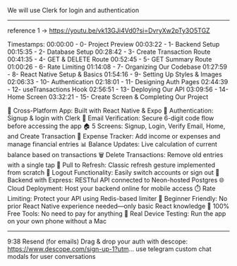 We will use Clerk for login and authentication

---

reference 1 -> https://youtu.be/vk13GJi4Vd0?si=DvryXw2pTy3O5TGZ

Timestamps:
00:00:00 - 0- Project Preview
00:03:22 - 1- Backend Setup
00:15:35 - 2- Database Setup
00:28:42 - 3- Create Transaction Route
00:41:35 - 4- GET & DELETE Route
00:52:45 - 5- GET Summary Route
01:00:26 - 6- Rate Limiting
01:14:08 - 7- Organizing Our Codebase 
01:27:59 - 8- React Native Setup & Basics
01:54:16 - 9- Setting Up Styles & Images
02:06:33 - 10- Authentication
02:18:01 - 11- Designing Auth Pages
02:44:39 - 12- useTransactions Hook
02:56:51 - 13- Deploying Our API
03:09:56 - 14- Home Screen
03:32:21 - 15- Create Screen & Completing Our Project

📱 Cross-Platform App: Built with React Native & Expo
🔐 Authentication: Signup & login with Clerk
📩 Email Verification: Secure 6-digit code flow before accessing the app
🏠 5 Screens: Signup, Login, Verify Email, Home, and Create Transaction
💸 Expense Tracker: Add income or expenses and manage financial entries
📊 Balance Updates: Live calculation of current balance based on transactions
🗑️ Delete Transactions: Remove old entries with a single tap
🔄 Pull to Refresh: Classic refresh gesture implemented from scratch
🚪 Logout Functionality: Easily switch accounts or sign out
🧰 Backend with Express: RESTful API connected to Neon-hosted Postgres
🌐 Cloud Deployment: Host your backend online for mobile access
⏱️ Rate Limiting: Protect your API using Redis-based limiter
🧠 Beginner Friendly: No prior React Native experience needed—only basic React knowledge
💸 100% Free Tools: No need to pay for anything
🧪 Real Device Testing: Run the app on your own phone without a Mac

---

9:38 Resend (for emails)
Drag & drop your auth with descope: https://www.descope.com/sign-up-1?utm...
use telegram custom chat modals for user conversations
